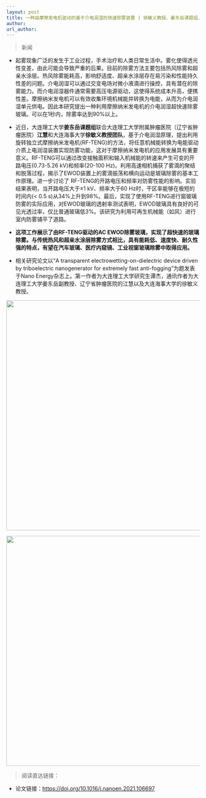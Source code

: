 ```yaml
---
layout: post
title: 一种由摩擦发电机驱动的基于介电润湿的快速除雾装置 | 徐敏义教授、姜东岳课题组、江慧合作新进展
author: 
url_author: 
---
```


> 新闻

- 起雾现象广泛的发生于工业过程，手术治疗和人类日常生活中。雾化使得透光性变差，由此可能会导致严重的后果。目前的除雾方法主要包括热风除雾和超亲水涂层。热风除雾能耗高，影响舒适度、超亲水涂层存在易污染和性能持久性差的问题。介电润湿可以通过交变电场对微小液滴进行操控，具有潜在的除雾能力。而介电润湿器件通常需要高压电源驱动，这使得系统成本升高，便携性差。摩擦纳米发电机可以有效收集环境机械能并转换为电能，从而为介电润湿单元供电。因此本研究提出一种利用摩擦纳米发电机的介电润湿超快速除雾玻璃。可以在1秒内，除雾率达到90%以上。

- 近日，大连理工大学**姜东岳课题组**联合大连理工大学附属肿瘤医院（辽宁省肿瘤医院）**江慧**和大连海事大学**徐敏义教授团队**，基于介电润湿原理，提出利用旋转独立式摩擦纳米发电机(RF-TENG)的方法，将任意机械能转换为电能驱动介质上电润湿装置实现防雾功能，这对于摩擦纳米发电机的应用发展具有重要意义。RF-TENG可以通过改变接触面积和输入机械能的转速来产生可变的开路电压(0.73-5.26 kV)和频率(20-100 Hz)。利用高速相机捕获了雾滴的聚结和脱落过程，揭示了EWOD装置上的雾滴振荡和横向运动是玻璃除雾的基本工作原理。进一步讨论了 RF-TENG的开路电压和频率对防雾性能的影响。实验结果表明，当开路电压大于±1 kV、频率大于60 Hz时，干区率能够在极短的时间内(< 0.5 s)从34%上升到98%。最后，实现了使用RF-TENG进行窗玻璃防雾的实际应用，对EWOD玻璃的透射率测试表明，EWOD玻璃具有良好的可见光透过率，仅比普通玻璃低3%。该研究为利用可再生机械能（如风）进行室内防雾铺平了道路。

- **这项工作展示了由RF-TENG驱动的AC EWOD除雾玻璃，实现了超快速的玻璃除雾。与传统热风和超亲水涂层除雾方式相比，具有能耗低、速度快、耐久性强的特点，有望在汽车玻璃、医疗内窥镜、工业视窗玻璃除雾中取得应用。**

- 相关研究论文以“A transparent electrowetting-on-dielectric device driven by triboelectric nanogenerator for extremely fast anti-fogging”为题发表于Nano Energy杂志上。第一作者为大连理工大学研究生谭杰，通讯作者为大连理工大学姜东岳副教授、辽宁省肿瘤医院的江慧以及大连海事大学的徐敏义教授。

<p style="text-align:center;" >
<img src="https://cdn.jsdelivr.net/gh/MSPSLab/lab_images/news/frteng1.webp" style=" width:600px;"><b></b>
</p>

<p style="text-align:center;" >
<img src="https://cdn.jsdelivr.net/gh/MSPSLab/lab_images/news/frteng2.webp" style=" width:600px;"><b></b>
</p>

> 阅读直达链接：

- 论文链接：https://doi.org/10.1016/j.nanoen.2021.106697
